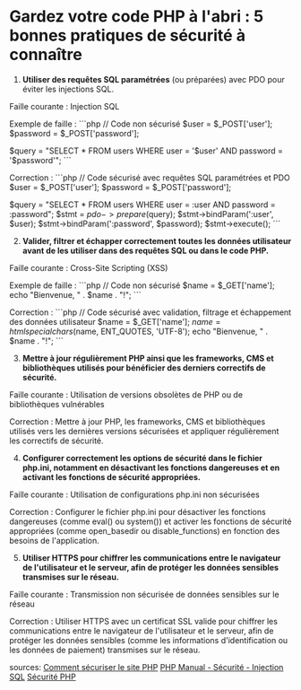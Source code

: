# Gardez votre code PHP à l'abri : 5 bonnes pratiques de sécurité à connaître

1. **Utiliser des requêtes SQL paramétrées** (ou préparées) avec PDO pour éviter les injections SQL.

Faille courante : Injection SQL

Exemple de faille :
\```php
// Code non sécurisé
$user = $_POST['user'];
$password = $_POST['password'];

$query = "SELECT * FROM users WHERE user = '$user' AND password = '$password'";
\```

Correction :
\```php
// Code sécurisé avec requêtes SQL paramétrées et PDO
$user = $_POST['user'];
$password = $_POST['password'];

$query = "SELECT * FROM users WHERE user = :user AND password = :password";
$stmt = $pdo->prepare($query);
$stmt->bindParam(':user', $user);
$stmt->bindParam(':password', $password);
$stmt->execute();
\```

2. **Valider, filtrer et échapper correctement toutes les données utilisateur avant de les utiliser dans des requêtes SQL ou dans le code PHP.**

Faille courante : Cross-Site Scripting (XSS)

Exemple de faille :
\```php
// Code non sécurisé
$name = $_GET['name'];
echo "Bienvenue, " . $name . "!";
\```

Correction :
\```php
// Code sécurisé avec validation, filtrage et échappement des données utilisateur
$name = $_GET['name'];
$name = htmlspecialchars($name, ENT_QUOTES, 'UTF-8');
echo "Bienvenue, " . $name . "!";
\```

3. **Mettre à jour régulièrement PHP ainsi que les frameworks, CMS et bibliothèques utilisés pour bénéficier des derniers correctifs de sécurité.**

Faille courante : Utilisation de versions obsolètes de PHP ou de bibliothèques vulnérables

Correction : Mettre à jour PHP, les frameworks, CMS et bibliothèques utilisés vers les dernières versions sécurisées et appliquer régulièrement les correctifs de sécurité.

4. **Configurer correctement les options de sécurité dans le fichier php.ini, notamment en désactivant les fonctions dangereuses et en activant les fonctions de sécurité appropriées.**

Faille courante : Utilisation de configurations php.ini non sécurisées

Correction : Configurer le fichier php.ini pour désactiver les fonctions dangereuses (comme eval() ou system()) et activer les fonctions de sécurité appropriées (comme open_basedir ou disable_functions) en fonction des besoins de l'application.

5. **Utiliser HTTPS pour chiffrer les communications entre le navigateur de l'utilisateur et le serveur, afin de protéger les données sensibles transmises sur le réseau.**

Faille courante : Transmission non sécurisée de données sensibles sur le réseau

Correction : Utiliser HTTPS avec un certificat SSL valide pour chiffrer les communications entre le navigateur de l'utilisateur et le serveur, afin de protéger les données sensibles (comme les informations d'identification ou les données de paiement) transmises sur le réseau.

sources:
[Comment sécuriser le site PHP](https://www.getastra.com/blog/php-security/comment-securiser-le-site-php/)
[PHP Manual - Sécurité - Injection SQL](https://www.php.net/manual/fr/security.database.sql-injection.php)
[Sécurité PHP](https://blog.lesjeudis.com/securite-php)